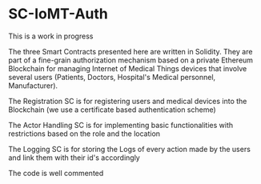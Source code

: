 # SC-IoMT-Auth

This is a work in progress

The three Smart Contracts presented here are written in Solidity. 
They are part of a fine-grain authorization mechanism based on a private Ethereum Blockchain for managing Internet of Medical Things 
devices that involve several users (Patients, Doctors, Hospital's Medical personnel, Manufacturer).

The Registration SC is for registering users and medical devices into the Blockchain (we use a certificate based authentication scheme)

The Actor Handling SC is for implementing basic functionalities with restrictions based on the role and the location

The Logging SC is for storing the Logs of every action made by the users and link them with their id's accordingly

The code is well commented



